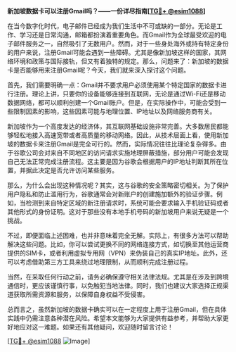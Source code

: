 **新加坡数据卡可以注册Gmail吗？——一份详尽指南[[TG💪+ @esim1088](https://t.me/s/esim1088)]**

在当今数字化时代，电子邮件已经成为我们生活中不可或缺的一部分。无论是工作、学习还是日常沟通，邮箱都扮演着重要角色。而Gmail作为全球最受欢迎的电子邮件服务之一，自然吸引了无数用户。然而，对于一些身处海外或持有特定身份的用户来说，注册Gmail可能会遇到一些障碍。尤其是像新加坡这样的国家，其网络环境和政策与国际接轨，但又有着独特的规定。那么，问题来了：新加坡的数据卡是否能够用来注册Gmail呢？今天，我们就来深入探讨这个问题。

首先，我们需要明确一点：Gmail并不要求用户必须使用某个特定国家的数据卡进行注册。理论上讲，只要你的设备能够连接到互联网，无论是通过Wi-Fi还是移动数据网络，都可以顺利创建一个Gmail账户。但是，在实际操作中，可能会受到一些限制因素的影响，这些因素可能与地理位置、IP地址以及网络服务商有关。

新加坡作为一个高度发达的经济体，其互联网基础设施非常完善。大多数居民都能够轻松地接入高速宽带或者高质量的移动网络。因此，从技术层面上看，使用新加坡的数据卡来注册Gmail是完全可行的。然而，实际情况往往比理论复杂得多。由于谷歌公司会对来自不同地区的访问请求实施地理屏蔽措施，部分用户可能会发现自己无法正常完成注册流程。这主要是因为谷歌会根据用户的IP地址判断其所在位置，并据此决定是否允许访问某些服务。

那么，为什么会出现这种情况呢？其实，这与谷歌的安全策略密切相关。为了保护用户隐私和防止滥用行为，谷歌通常会对新账户的创建施加额外的验证步骤。例如，当检测到来自特定区域的新注册请求时，系统可能会要求输入手机验证码或者其他形式的身份证明。这对于那些没有本地手机号码的新加坡用户来说无疑是一个挑战。

不过，即便面临上述困难，也并非意味着完全无解。实际上，有很多方法可以帮助解决这些问题。比如，你可以尝试更换不同的网络连接方式，如切换至其他运营商提供的SIM卡，或者利用虚拟专用网（VPN）来伪装自己的真实IP地址。此外，还可以考虑借助第三方工具来绕过地理限制，从而顺利完成注册过程。

当然，在采取任何行动之前，请务必确保遵守相关法律法规。尤其是在涉及到跨境通信时，更应该谨慎行事，以免触犯当地法律。同时，我们也建议大家选择正规渠道获取所需资源和服务，以保障自身权益不受侵害。

总而言之，虽然新加坡的数据卡确实可以在一定程度上用于注册Gmail，但在具体实践中仍需注意各种潜在风险。希望本文能够为大家提供有益参考，并帮助大家更好地应对这一难题。如果还有其他疑问，欢迎随时留言讨论！

[[TG💪+ @esim1088](https://t.me/s/esim1088) ![Image](https://i.postimg.cc/4NQfJmqS/Snipaste-2025-05-13-00-14-12.png)]
